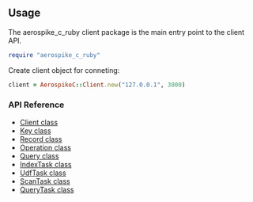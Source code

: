 ## Usage

The aerospike_c_ruby client package is the main entry point to the client API.

```ruby
require "aerospike_c_ruby"
```

Create client object for conneting:

```ruby
client = AerospikeC::Client.new("127.0.0.1", 3000)
```

### API Reference

- [Client class](client.md)
- [Key class](key.md)
- [Record class](record.md)
- [Operation class](operation.md)
- [Query class](query.md)
- [IndexTask class](index_task.md)
- [UdfTask class](udf_task.md)
- [ScanTask class](scan_task.md)
- [QueryTask class](query_task.md)